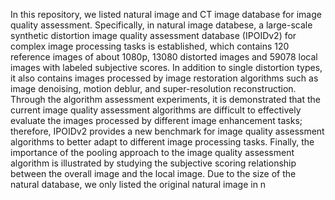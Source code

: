 In this repository, we listed natural image and CT image database for image quality assessment.
Specifically, in  natural image databese, a large-scale synthetic distortion image quality assessment database (IPOIDv2) for complex image processing tasks is established, which contains 120 reference images of about 1080p, 13080 distorted images and 59078 local images with labeled subjective scores. In addition to single distortion types, it also contains images processed by image restoration algorithms such as image denoising, motion deblur, and super-resolution reconstruction. Through the algorithm assessment experiments, it is demonstrated that the current image quality assessment algorithms are difficult to effectively evaluate the images processed by different image enhancement tasks; therefore, IPOIDv2 provides a new benchmark for image quality assessment algorithms to better adapt to different image processing tasks. Finally, the importance of the pooling approach to the image quality assessment algorithm is illustrated by studying the subjective scoring relationship between the overall image and the local image.
Due to the size of the natural database, we only listed the original natural image in n
